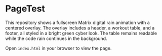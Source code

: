 # PageTest

This repository shows a fullscreen Matrix digital rain animation with a
centered overlay. The overlay includes a header, a workout table, and a
footer, all styled in a bright green cyber look. The table remains readable
while the code rain continues in the background.

Open `index.html` in your browser to view the page.
